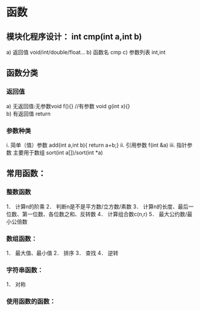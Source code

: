 # 函数
## 	模块化程序设计： int cmp(int a,int b)
a)	返回值 void/int/double/float…
b)	函数名 cmp
c)	参数列表 int,int
## 	函数分类
### 返回值
a)	无返回值:无参数void f(){} //有参数 void g(int x){}  
b)	有返回值 return
### 	参数种类
i.	简单（值）参数 add(int a,int b){  return a+b;}
ii.	引用参数  f(int &a)
iii.	指针参数 主要用于数组 sort(int a[])/sort(int *a)
## 	常用函数：
### 整数函数
1．	计算n的阶乘
2．	判断n是不是平方数/立方数/素数
3．	计算n的长度、最后一位数、第一位数、各位数之和、反转数
4．	计算组合数c(n,r)
5．	最大公约数/最小公倍数


###  数组函数：
1．	最大值、最小值
2．	排序
3．	查找
4．	逆转

### 字符串函数：
1．	对称

###  使用函数的函数：

